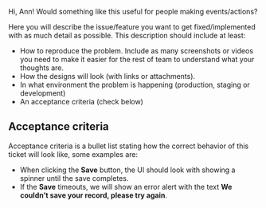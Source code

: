 Hi, Ann! Would something like this useful for people making events/actions?

Here you will describe the issue/feature you want to get fixed/implemented with as much detail as possible. This description should include at least:

* How to reproduce the problem. Include as many screenshots or videos you need to make it easier for the rest of team to understand what your thoughts are.
* How the designs will look (with links or attachments).
* In what environment the problem is happening (production, staging or development)
* An acceptance criteria (check below)

## Acceptance criteria

Acceptance criteria is a bullet list stating how the correct behavior of this ticket will look like, some examples are:

* When clicking the **Save** button, the UI should look with showing a spinner until the save completes.
* If the **Save** timeouts, we will show an error alert with the text **We couldn't save your record, please try again**.

